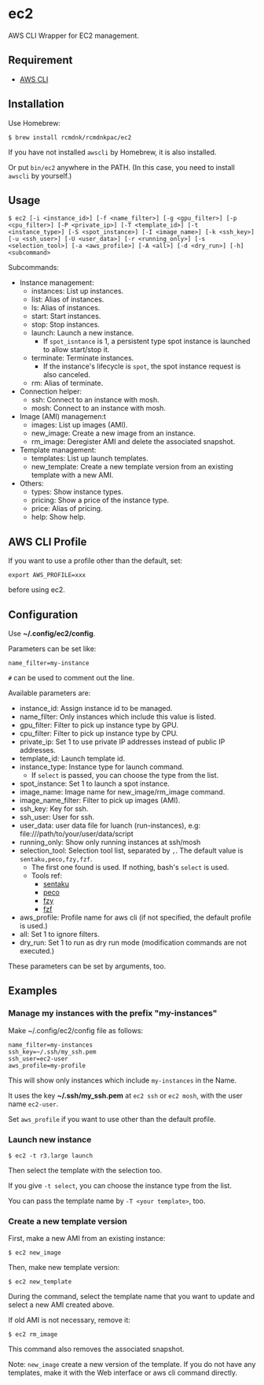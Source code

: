 # ec2
AWS CLI Wrapper for EC2 management.

## Requirement

* [AWS CLI](https://aws.amazon.com/cli/)

## Installation

Use Homebrew:

    $ brew install rcmdnk/rcmdnkpac/ec2

If you have not installed `awscli` by Homebrew, it is also installed.

Or put `bin/ec2` anywhere in the PATH.
(In this case, you need to install `awscli` by yourself.)

## Usage

    $ ec2 [-i <instance_id>] [-f <name_filter>] [-g <gpu_filter>] [-p <cpu_filter>] [-P <private_ip>] [-T <template_id>] [-t <instance_type>] [-S <spot_instance>] [-I <image_name>] [-k <ssh_key>] [-u <ssh_user>] [-U <user_data>] [-r <running_only>] [-s <selection_tool>] [-a <aws_profile>] [-A <all>] [-d <dry_run>] [-h] <subcommand>

Subcommands:

* Instance management:
  * instances: List up instances.
  * list: Alias of instances.
  * ls: Alias of instances.
  * start: Start instances.
  * stop: Stop instances.
  * launch: Launch a new instance.
      * If `spot_isntance` is 1, a persistent type spot instance is launched to allow start/stop it.
  * terminate: Terminate instances.
      * If the instance's lifecycle is `spot`, the spot instance request is also canceled.
  * rm: Alias of terminate.
* Connection helper:
  * ssh: Connect to an instance with mosh.
  * mosh: Connect to an instance with mosh.
* Image (AMI) managemen:t
  * images: List up images (AMI).
  * new_image: Create a new image from an instance.
  * rm_image: Deregister AMI and delete the associated snapshot.
* Template management:
  * templates: List up launch templates.
  * new_template: Create a new template version from an existing template with a new AMI.
* Others:
  * types: Show instance types.
  * pricing: Show a price of the instance type.
  * price: Alias of pricing.
  * help: Show help.

## AWS CLI Profile

If you want to use a profile other than the default,
set:

    export AWS_PROFILE=xxx

before using ec2.

## Configuration

Use **~/.config/ec2/config**.

Parameters can be set like:

    name_filter=my-instance

`#` can be used to comment out the line.

Available parameters are:

* instance_id: Assign instance id to be managed.
* name_filter: Only instances which include this value is listed.
* gpu_filter: Filter to pick up instance type by GPU.
* cpu_filter: Filter to pick up instance type by CPU.
* private_ip: Set 1 to use private IP addresses instead of public IP addresses.
* template_id: Launch template id.
* instance_type: Instance type for launch command.
    * If `select` is passed, you can choose the type from the list.
* spot_instance: Set 1 to launch a spot instance.
* image_name: Image name for new_image/rm_image command.
* image_name_filter: Filter to pick up images (AMI).
* ssh_key: Key for ssh.
* ssh_user: User for ssh.
* user_data: user data file for luanch (run-instances), e.g: file:///path/to/your/user/data/script
* running_only: Show only running instances at ssh/mosh
* selection_tool: Selection tool list, separated by `,`. The default value is `sentaku,peco,fzy,fzf`.
    * The first one found is used. If nothing, bash's `select` is used.
    * Tools ref:
        * [sentaku](https://github.com/rcmdnk/sentaku/)
        * [peco](https://github.com/peco/peco)
        * [fzy](https://github.com/jhawthorn/fzy)
        * [fzf](https://github.com/junegunn/fzf)
* aws_profile: Profile name for aws cli (if not specified, the default profile is used.)
* all: Set 1 to ignore filters.
* dry_run: Set 1 to run as dry run mode (modification commands are not executed.)

These parameters can be set by arguments, too.

## Examples

### Manage my instances with the prefix "my-instances"

Make ~/.config/ec2/config file as follows:

    name_filter=my-instances
    ssh_key=~/.ssh/my_ssh.pem
    ssh_user=ec2-user
    aws_profile=my-profile

This will show only instances which include `my-instances` in the Name.

It uses the key **~/.ssh/my_ssh.pem** at `ec2 ssh` or `ec2 mosh`, with the user name `ec2-user`.

Set `aws_profile` if you want to use other than the default profile.

### Launch new instance

    $ ec2 -t r3.large launch

Then select the template with the selection too.

If you give `-t select`, you can choose the instance type from the list.

You can pass the template name by `-T <your template>`, too.

### Create a new template version

First, make a new AMI from an existing instance:

    $ ec2 new_image

Then, make new template version:

    $ ec2 new_template

During the command, select the template name that you want to update
and select a new AMI created above.

If old AMI is not necessary, remove it:

    $ ec2 rm_image

This command also removes the associated snapshot.

Note: `new_image` create a new version of the template. If you do not have any templates,
make it with the Web interface or aws cli command directly.
